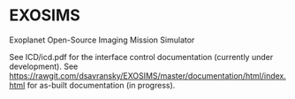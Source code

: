# EXOSIMS
Exoplanet Open-Source Imaging Mission Simulator

See ICD/icd.pdf for the interface control documentation (currently under development).
See https://rawgit.com/dsavransky/EXOSIMS/master/documentation/html/index.html for as-built documentation (in progress).
